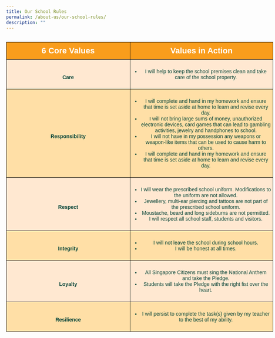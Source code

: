 ```yaml
---
title: Our School Rules
permalink: /about-us/our-school-rules/
description: ""
---
```

<style type="text/css">
.tg  {border-collapse:collapse;border-spacing:0;margin:0px auto;}
.tg td{border-color:black;border-style:solid;border-width:1px;font-family:Arial, sans-serif;font-size:14px;
  overflow:hidden;padding:10px 5px;word-break:normal;}
.tg th{border-color:black;border-style:solid;border-width:1px;font-family:Arial, sans-serif;font-size:14px;
  font-weight:normal;overflow:hidden;padding:10px 5px;word-break:normal;}
.tg .tg-8jx4{background-color:#FFDFA6;color:#0C463A;text-align:center;vertical-align:middle}
.tg .tg-icg1{background-color:#FFE8D1;color:#0C463A;text-align:center;vertical-align:middle}
.tg .tg-xi4p{background-color:#FFDFA6;color:#0C463A;font-weight:bold;text-align:center;vertical-align:middle}
.tg .tg-k1f1{background-color:#F99D1C;color:#FFF;font-weight:bold;text-align:center;vertical-align:middle}
.tg .tg-wrbi{background-color:#FFE8D1;color:#0C463A;font-weight:bold;text-align:center;vertical-align:middle}
</style>
<table class="tg" style="undefined;table-layout: fixed; width: 727px">
<colgroup>
<col style="width: 337px">
<col style="width: 390px">
</colgroup>
	
<tbody>
<tr>
		<td class="tg-k1f1"><span style="font-size:22px"><b> 6 Core Values </b></span></td>
		<td class="tg-k1f1"><span style="font-size:22px"><b>Values in Action</b></span></td>
</tr>
<tr>
   <td class="tg-wrbi"><br>Care</td>
   <td class="tg-icg1"><span style="background-color:initial"><ul><li>I will help to keep the school premises clean and take care of the school property.</li><ul></span></td>
</tr>
<tr>
    <td class="tg-xi4p"><br>Responsibility</td>
    <td class="tg-8jx4"><ul><li>I will complete and hand in my homework and ensure that time is set aside at home to learn and revise every day.</li><li>I will not bring large sums of money, unauthorized electronic devices, card games that can lead to gambling activities, jewelry and handphones to school.</li><li>I will not have in my possession any weapons or weapon-like items that can be used to cause harm to others.</li><li>I will complete and hand in my homework and ensure that time is set aside at home to learn and revise every day.</li></ul></td>
 </tr><br>
<tr>
    <td class="tg-wrbi"><br>Respect</td>
    <td class="tg-icg1"><ul><li>I will wear the prescribed school uniform. Modifications to the uniform are not allowed.</li><li>Jewellery, multi-ear piercing and tattoos are not part of the prescribed school uniform.</li><li>Moustache, beard and long sideburns are not permitted.</li><li>I will respect all school staff, students and visitors.</li></ul></td>
</tr>
<tr>
<td class="tg-xi4p"><br>Integrity</td>
<td class="tg-8jx4"><ul><li>I will not leave the school during school hours.</li><li>I will be honest at all times.</li></ul></td>
</tr>
<tr>
    <td class="tg-wrbi"><br>Loyalty</td>
    <td class="tg-icg1"><ul><li>All Singapore Citizens must sing the National Anthem and take the Pledge.</li><li>Students will take the Pledge with the right fist over the heart.</li></ul></td>
</tr>
<tr>
    <td class="tg-xi4p"><br>Resilience</td>
    <td class="tg-8jx4"><ul><li>I will persist to complete the task(s) given by my teacher to the best of my ability.</li></ul></td>
</tr>
</tbody>
</table>